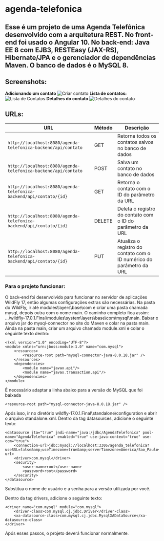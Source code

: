 # agenda-telefonica
## Esse é um projeto de uma Agenda Telefônica desenvolvido com a arquitetura REST. No front-end foi usado o Angular 10. No back-end: Java EE 8 com EJB3, RESTEasy (JAX-RS), Hibernate/JPA e o gerenciador de dependências Maven. O banco de dados é o MySQL 8.

## Screenshots:
**Adicionando um contato**
![Criar contato](https://user-images.githubusercontent.com/37079133/72674825-67bb0980-3a5a-11ea-90fd-03ef26a01750.PNG)
**Lista de contatos:**
![Lista de Contatos](https://user-images.githubusercontent.com/37079133/72674766-76ed8780-3a59-11ea-8b10-ef95202903e1.PNG)
**Detalhes do contato**
![Detalhes do contato](https://user-images.githubusercontent.com/37079133/72674765-76ed8780-3a59-11ea-95e2-5c45690cbfc5.PNG)

## URLs:
|  URL |  Método | Descrição |
|----------|--------------|--------------|
|`http://localhost:8080/agenda-telefonica-backend/api/contato`                                 | GET | Retorna todos os contatos salvos no banco de dados |
|`http://localhost:8080/agenda-telefonica-backend/api/contato`                                 | POST | Salva um contato no banco de dados |
|`http://localhost:8080/agenda-telefonica-backend/api/contato/{id}`                              | GET | Retorna o contato com o ID do parâmetro da URL |
|`http://localhost:8080/agenda-telefonica-backend/api/contato/{id}`                              | DELETE | Deleta o registro do contato com o ID do parâmetro da URL |
|`http://localhost:8080/agenda-telefonica-backend/api/contato/{id}`                              | PUT | Atualiza o registro do contato com o ID numérico do parâmetro da URL|

### Para o projeto funcionar:
O back-end foi desenvolvido para funcionar no servidor de aplicações WildFly 17, então algumas configurações extras são necessárias.
Na pasta do WildFly, ir até modules\layers\base\com e criar uma pasta chamada mysql, depois outra com o nome main.
O caminho completo fica assim: ...\wildfly-17.0.1.Final\modules\system\layers\base\com\mysql\main.
Baixar o arquivo jar do mysql-connector no site do Maven e colar na pasta main.
Ainda na pasta main, criar um arquivo chamado module.xml e colar o seguinte texto dentro:

```
<?xml version="1.0" encoding="UTF-8"?>
<module xmlns="urn:jboss:module:1.0" name="com.mysql">
	<resources>
		<resource-root path="mysql-connector-java-8.0.18.jar" />
	</resources>
	<dependencies>
		<module name="javax.api"/>
		<module name="javax.transaction.api"/>
	</dependencies>
</module>
```

É necessário adaptar a linha abaixo para a versão do MySQL que foi baixada
```
<resource-root path="mysql-connector-java-8.0.18.jar" />
```

Após isso, ir no diretório wildfly-17.0.1.Final\standalone\configuration e abrir o arquivo standalone.xml.
Dentro da tag datasources, adicione o seguinte texto:

```
<datasource jta="true" jndi-name="java:/jdbc/AgendaTelefonica" pool-name="AgendaTelefonica" enabled="true" use-java-context="true" use-ccm="true">
    <connection-url>jdbc:mysql://localhost:3306/agenda_telefonica?useSSL=false&amp;useTimezone=true&amp;serverTimezone=America/Sao_Paulo</connection-url>
    <driver>com.mysql</driver>
    <security>
        <user-name>root</user-name>
        <password>root</password>
    </security>
</datasource>
```
Substitua o nome de usuário e a senha para a versão utilizada por você.

Dentro da tag drivers, adicione o seguinte texto:
```
<driver name="com.mysql" module="com.mysql">
    <driver-class>com.mysql.cj.jdbc.Driver</driver-class>
    <xa-datasource-class>com.mysql.cj.jdbc.MysqlXADataSource</xa-datasource-class>
</driver>
```

Após esses passos, o projeto deverá funcionar normalmente.
